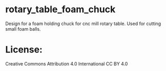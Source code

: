 # rotary_table_foam_chuck 
Design for a foam holding chuck for cnc mill rotary table. Used for cutting small foam balls.


# License: 
Creative Commons Attribution 4.0 International CC BY 4.0

